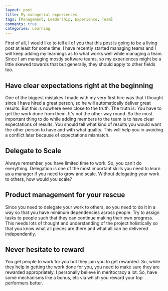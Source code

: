 ```yaml
---
layout: post
title: My managerial experiences
tags: [Management, Leadership, Experience, Team]
comments: true
categories: Learning
---
```


First of all, I would like to tell all of you that this post is going to be a living post at least for some time. I have recently started managing teams and I will keep adding my learnings as to what works well while managing a team.
Since I am managing mostly software teams, so my experiences might be a little skewed towards that but generally, they should apply to other fields too.

## Have clear expectations right at the beginning
One of the biggest mistakes I made with my very first hire was that I thought since I have hired a great person, so he will automatically deliver great results. But this is nowhere even close to the truth. The truth is: You have to get the work done from them. It's not the other way round.
So the most important thing to do while adding members to the team is to have clear expectations of results. You should tell what kind of results you would want the other person to have and with what quality. This will help you in avoiding a conflict later because of expectations mismatch.

## Delegate to Scale
Always remember, you have limited time to work. So, you can't do everything. Delegation is one of the most important skills you need to learn as a manager if you need to grow and scale. Without delegating your work to others, how would you scale?

## Product management for your rescue
Since you need to delegate your work to others, so you need to do it in a way so that you have minimum dependencies across people. Try to assign tasks to people such that they can continue making their own progress. This needs lots of thought and understanding of the project holistically so that you know what all pieces are there and what all can be delivered independently.

## Never hesitate to reward
You get people to work for you but they join you to get rewarded. So, while they help in getting the work done for you, you need to make sure they are rewarded appropriately. I personally believe in meritocracy a lot. So, have some mechanisms like a bonus, etc via which you reward your top performers better. 
